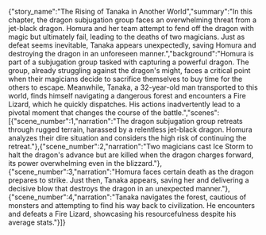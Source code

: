 {"story_name":"The Rising of Tanaka in Another World","summary":"In this chapter, the dragon subjugation group faces an overwhelming threat from a jet-black dragon. Homura and her team attempt to fend off the dragon with magic but ultimately fail, leading to the deaths of two magicians. Just as defeat seems inevitable, Tanaka appears unexpectedly, saving Homura and destroying the dragon in an unforeseen manner.","background":"Homura is part of a subjugation group tasked with capturing a powerful dragon. The group, already struggling against the dragon's might, faces a critical point when their magicians decide to sacrifice themselves to buy time for the others to escape. Meanwhile, Tanaka, a 32-year-old man transported to this world, finds himself navigating a dangerous forest and encounters a Fire Lizard, which he quickly dispatches. His actions inadvertently lead to a pivotal moment that changes the course of the battle.","scenes":[{"scene_number":1,"narration":"The dragon subjugation group retreats through rugged terrain, harassed by a relentless jet-black dragon. Homura analyzes their dire situation and considers the high risk of continuing the retreat."},{"scene_number":2,"narration":"Two magicians cast Ice Storm to halt the dragon's advance but are killed when the dragon charges forward, its power overwhelming even in the blizzard."},{"scene_number":3,"narration":"Homura faces certain death as the dragon prepares to strike. Just then, Tanaka appears, saving her and delivering a decisive blow that destroys the dragon in an unexpected manner."},{"scene_number":4,"narration":"Tanaka navigates the forest, cautious of monsters and attempting to find his way back to civilization. He encounters and defeats a Fire Lizard, showcasing his resourcefulness despite his average stats."}]}